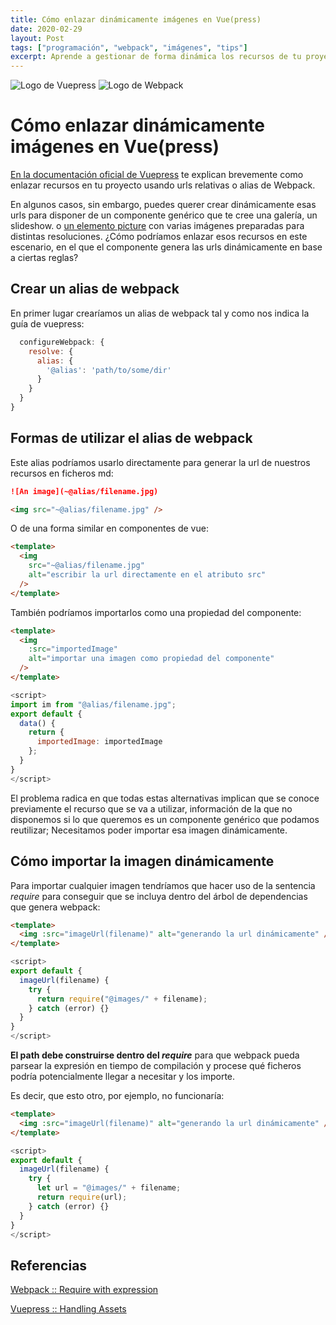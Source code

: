 ```yaml
---
title: Cómo enlazar dinámicamente imágenes en Vue(press)
date: 2020-02-29
layout: Post
tags: ["programación", "webpack", "imágenes", "tips"]
excerpt: Aprende a gestionar de forma dinámica los recursos de tu proyecto vuepress usando webpack.
---
```


<div class="flex justify-center flex-grow-0 flex-wrap">
  <img class="h-64" src="~@images/vuepress_logo.png" alt="Logo de Vuepress"/>
  <img class="h-64" src="~@images/webpack_logo.svg" alt="Logo de Webpack"/>
</div>

# Cómo enlazar dinámicamente imágenes en Vue(press)

[En la documentación oficial de Vuepress](https://v1.vuepress.vuejs.org/guide/assets.html) te explican brevemente como enlazar recursos en tu proyecto usando urls relativas o alias de Webpack.

En algunos casos, sin embargo, puedes querer crear dinámicamente esas urls para disponer de un componente genérico que te cree una galería, un slideshow. o [un elemento picture](https://github.com/anabel/website/blob/master/docs/.vuepress/components/Photo.vue) con varias imágenes preparadas para distintas resoluciones. ¿Cómo podríamos enlazar esos recursos en este escenario, en el que el componente genera las urls dinámicamente en base a ciertas reglas?

<h2>Crear un alias de webpack</h2>

En primer lugar crearíamos un alias de webpack tal y como nos indica la guía de vuepress:

```js module.exports = {
  configureWebpack: {
    resolve: {
      alias: {
        '@alias': 'path/to/some/dir'
      }
    }
  }
}
```

## Formas de utilizar el alias de webpack

Este alias podríamos usarlo directamente para generar la url de nuestros recursos en ficheros md:

```md
![An image](~@alias/filename.jpg)
```

```html
<img src="~@alias/filename.jpg" />
```

O de una forma similar en componentes de vue:

```html
<template>
  <img
    src="~@alias/filename.jpg"
    alt="escribir la url directamente en el atributo src"
  />
</template>
```

También podríamos importarlos como una propiedad del componente:

```html
<template>
  <img
    :src="importedImage"
    alt="importar una imagen como propiedad del componente"
  />
</template>
```

```js
<script>
import im from "@alias/filename.jpg";
export default {
  data() {
    return {
      importedImage: importedImage
    };
  }
}
</script>
```

El problema radica en que todas estas alternativas implican que se conoce previamente el recurso que se va a utilizar, información de la que no disponemos si lo que queremos es un componente genérico que podamos reutilizar; Necesitamos poder importar esa imagen dinámicamente.

## Cómo importar la imagen dinámicamente

Para importar cualquier imagen tendríamos que hacer uso de la sentencia _require_ para conseguir que se incluya dentro del árbol de dependencias que genera webpack:

```html
<template>
  <img :src="imageUrl(filename)" alt="generando la url dinámicamente" />
</template>
```

```js
<script>
export default {
  imageUrl(filename) {
    try {
      return require("@images/" + filename);
    } catch (error) {}
  }
}
</script>
```

**El path debe construirse dentro del _require_** para que webpack pueda parsear la expresión en tiempo de compilación y procese qué ficheros podría potencialmente llegar a necesitar y los importe.

Es decir, que esto otro, por ejemplo, no funcionaría:

```html
<template>
  <img :src="imageUrl(filename)" alt="generando la url dinámicamente" />
</template>
```

```js
<script>
export default {
  imageUrl(filename) {
    try {
      let url = "@images/" + filename;
      return require(url);
    } catch (error) {}
  }
}
</script>
```

## Referencias

[Webpack :: Require with expression](https://webpack.js.org/guides/dependency-management/#require-with-expression)

[Vuepress :: Handling Assets](https://v1.vuepress.vuejs.org/guide/assets.html)
